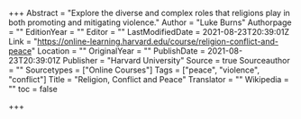 +++
Abstract = "Explore the diverse and complex roles that religions play in both promoting and mitigating violence."
Author = "Luke Burns"
Authorpage = ""
EditionYear = ""
Editor = ""
LastModifiedDate = 2021-08-23T20:39:01Z
Link = "https://online-learning.harvard.edu/course/religion-conflict-and-peace"
Location = ""
OriginalYear = ""
PublishDate = 2021-08-23T20:39:01Z
Publisher = "Harvard University"
Source = true
Sourceauthor = ""
Sourcetypes = ["Online Courses"]
Tags = ["peace", "violence", "conflict"]
Title = "Religion, Conflict and Peace"
Translator = ""
Wikipedia = ""
toc = false

+++

